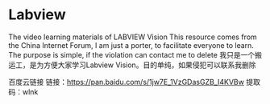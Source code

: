 # Labview
The video learning materials of LABVIEW Vision
This resource comes from the China Internet Forum, I am just a porter, to facilitate everyone to learn.
The purpose is simple, if the violation can contact me to delete
我只是一个搬运工，是为方便大家学习Labview Vision。目的单纯，如果侵犯可以联系我删除



百度云链接
链接：https://pan.baidu.com/s/1jw7E_1VzGDasGZB_I4KVBw 
提取码：wlnk
